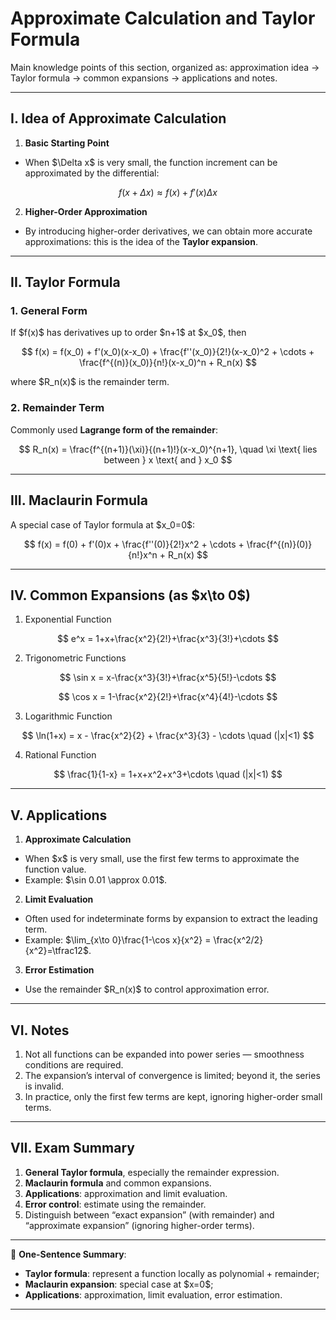 
# Approximate Calculation and Taylor Formula

Main knowledge points of this section, organized as: approximation idea → Taylor formula → common expansions → applications and notes.

---

## I. Idea of Approximate Calculation

1. **Basic Starting Point**

* When \$\Delta x\$ is very small, the function increment can be approximated by the differential:

$$
f(x+\Delta x) \approx f(x) + f'(x)\Delta x
$$

2. **Higher-Order Approximation**

* By introducing higher-order derivatives, we can obtain more accurate approximations: this is the idea of the **Taylor expansion**.

---

## II. Taylor Formula

### 1. General Form

If \$f(x)\$ has derivatives up to order \$n+1\$ at \$x\_0\$, then

$$
f(x) = f(x_0) + f'(x_0)(x-x_0) + \frac{f''(x_0)}{2!}(x-x_0)^2 + \cdots + \frac{f^{(n)}(x_0)}{n!}(x-x_0)^n + R_n(x)
$$

where \$R\_n(x)\$ is the remainder term.

### 2. Remainder Term

Commonly used **Lagrange form of the remainder**:

$$
R_n(x) = \frac{f^{(n+1)}(\xi)}{(n+1)!}(x-x_0)^{n+1}, \quad \xi \text{ lies between } x \text{ and } x_0
$$

---

## III. Maclaurin Formula

A special case of Taylor formula at \$x\_0=0\$:

$$
f(x) = f(0) + f'(0)x + \frac{f''(0)}{2!}x^2 + \cdots + \frac{f^{(n)}(0)}{n!}x^n + R_n(x)
$$

---

## IV. Common Expansions (as \$x\to 0\$)

1. Exponential Function

$$
e^x = 1+x+\frac{x^2}{2!}+\frac{x^3}{3!}+\cdots
$$

2. Trigonometric Functions

$$
\sin x = x-\frac{x^3}{3!}+\frac{x^5}{5!}-\cdots
$$

$$
\cos x = 1-\frac{x^2}{2!}+\frac{x^4}{4!}-\cdots
$$

3. Logarithmic Function

$$
\ln(1+x) = x - \frac{x^2}{2} + \frac{x^3}{3} - \cdots \quad (|x|<1)
$$

4. Rational Function

$$
\frac{1}{1-x} = 1+x+x^2+x^3+\cdots \quad (|x|<1)
$$

---

## V. Applications

1. **Approximate Calculation**

* When \$x\$ is very small, use the first few terms to approximate the function value.
* Example: \$\sin 0.01 \approx 0.01\$.

2. **Limit Evaluation**

* Often used for indeterminate forms by expansion to extract the leading term.
* Example: \$\lim\_{x\to 0}\frac{1-\cos x}{x^2} = \frac{x^2/2}{x^2}=\tfrac12\$.

3. **Error Estimation**

* Use the remainder \$R\_n(x)\$ to control approximation error.

---

## VI. Notes

1. Not all functions can be expanded into power series — smoothness conditions are required.
2. The expansion’s interval of convergence is limited; beyond it, the series is invalid.
3. In practice, only the first few terms are kept, ignoring higher-order small terms.

---

## VII. Exam Summary

1. **General Taylor formula**, especially the remainder expression.
2. **Maclaurin formula** and common expansions.
3. **Applications**: approximation and limit evaluation.
4. **Error control**: estimate using the remainder.
5. Distinguish between “exact expansion” (with remainder) and “approximate expansion” (ignoring higher-order terms).

---

📌 **One-Sentence Summary**:

* **Taylor formula**: represent a function locally as polynomial + remainder;
* **Maclaurin expansion**: special case at \$x=0\$;
* **Applications**: approximation, limit evaluation, error estimation.

---

